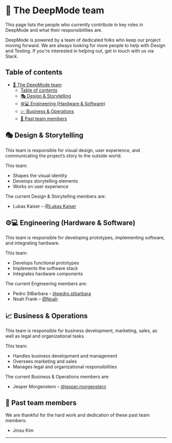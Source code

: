 # 🚀 The DeepMode team

This page lists the people who currently contribute in key roles in DeepMode and what their responsibilities are.

DeepMode is powered by a team of dedicated folks who keep our project moving forward. We are always looking for more people to help with Design and Testing. If you're interested in helping out, get in touch with us via Slack.

## Table of contents

- [🚀 The DeepMode team](#-the-deepmode-team)
  - [Table of contents](#table-of-contents)
  - [🎭 Design \& Storytelling](#-design--storytelling)
  - [⚙️💻 Engineering (Hardware \& Software)](#️-engineering-hardware--software)
  - [📈 Business \& Operations](#-business--operations)
  - [🙏 Past team members](#-past-team-members)

## 🎭 Design & Storytelling

This team is responsible for visual design, user experience, and communicating the project’s story to the outside world.

This team:

- Shapes the visual identity
- Develops storytelling elements
- Works on user experience

The current Design & Storytelling members are:

- Lukas Kaiser – [@Lukas Kaiser](slack://user?team=deepmode&id=LukasKaiser)

## ⚙️💻 Engineering (Hardware & Software)

This team is responsible for developing prototypes, implementing software, and integrating hardware.

This team:

- Develops functional prototypes
- Implements the software stack
- Integrates hardware components

The current Engineering members are:

- Pedro StBarbara – [@pedro.stbarbara](slack://user?team=deepmode&id=pedro.stbarbara)  
- Noah Frank – [@Noah](slack://user?team=deepmode&id=Noah)  

## 📈 Business & Operations

This team is responsible for business development, marketing, sales, as well as legal and organizational tasks.

This team:

- Handles business development and management
- Oversees marketing and sales
- Manages legal and organizational responsibilities

The current Business & Operations members are:

- Jesper Morgenstern – [@jesper.morgenstern](slack://user?team=deepmode&id=jesper.morgenstern)  

## 🙏 Past team members

We are thankful for the hard work and dedication of these past team members:

- Jinsu Kim

---
